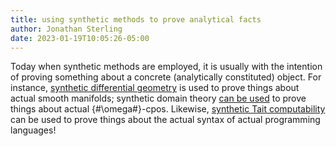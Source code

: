```yaml
---
title: using synthetic methods to prove analytical facts
author: Jonathan Sterling
date: 2023-01-19T10:05:26-05:00
---
```


Today when synthetic methods are employed, it is usually with the intention of proving something about a concrete (analytically constituted) object. For instance, [synthetic differential geometry](kock-2006) is used to prove things about actual smooth manifolds; synthetic domain theory [can be used](fiore-plotkin-1997) to prove things about actual {#\omega#}-cpos. Likewise, [synthetic Tait computability](sterling-2021-thesis) can be used to prove things about the actual syntax of actual programming languages!
